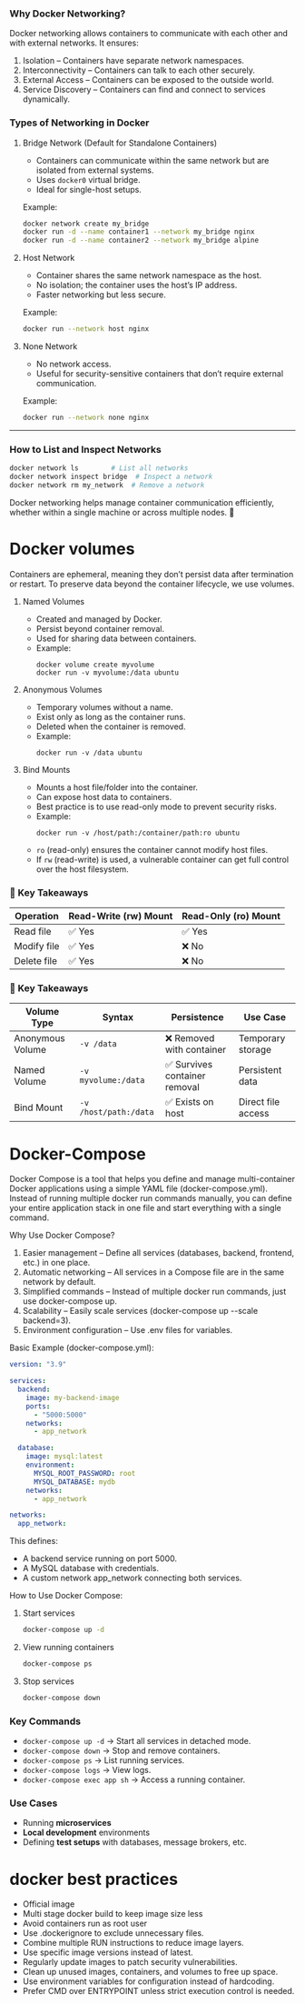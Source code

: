 ### Why Docker Networking?  
Docker networking allows containers to communicate with each other and with external networks. It ensures:  
1. Isolation – Containers have separate network namespaces.  
2. Interconnectivity – Containers can talk to each other securely.  
3. External Access – Containers can be exposed to the outside world.  
4. Service Discovery – Containers can find and connect to services dynamically.  

### Types of Networking in Docker  

1. Bridge Network (Default for Standalone Containers)  
   - Containers can communicate within the same network but are isolated from external systems.  
   - Uses `docker0` virtual bridge.  
   - Ideal for single-host setups.  

   Example:  
   ```sh
   docker network create my_bridge
   docker run -d --name container1 --network my_bridge nginx
   docker run -d --name container2 --network my_bridge alpine
   ```

2. Host Network  
   - Container shares the same network namespace as the host.  
   - No isolation; the container uses the host’s IP address.  
   - Faster networking but less secure.  

   Example:  
   ```sh
   docker run --network host nginx
   ```

3. None Network  
   - No network access.  
   - Useful for security-sensitive containers that don’t require external communication.  

   Example:  
   ```sh
   docker run --network none nginx
   ```

---

### How to List and Inspect Networks  
```sh
docker network ls        # List all networks  
docker network inspect bridge  # Inspect a network  
docker network rm my_network  # Remove a network  
```

Docker networking helps manage container communication efficiently, whether within a single machine or across multiple nodes. 🚀

# Docker volumes
Containers are ephemeral, meaning they don’t persist data after termination or restart. To preserve data beyond the container lifecycle, we use volumes.
1. Named Volumes  
   - Created and managed by Docker.  
   - Persist beyond container removal.  
   - Used for sharing data between containers.  
   - Example:  
     ```
     docker volume create myvolume
     docker run -v myvolume:/data ubuntu
     ```  

2. Anonymous Volumes  
   - Temporary volumes without a name.  
   - Exist only as long as the container runs.  
   - Deleted when the container is removed.  
   - Example:  
     ```
     docker run -v /data ubuntu
     ```  

3. Bind Mounts  
   - Mounts a host file/folder into the container.  
   - Can expose host data to containers.  
   - Best practice is to use read-only mode to prevent security risks.  
   - Example:  
     ```
     docker run -v /host/path:/container/path:ro ubuntu
     ```  
   - `ro` (read-only) ensures the container cannot modify host files.  
   - If `rw` (read-write) is used, a vulnerable container can get full control over the host filesystem.

  ### 🚀 Key Takeaways  

| **Operation**    | **Read-Write (rw) Mount** | **Read-Only (ro) Mount** |
|-----------------|-------------------------|-------------------------|
| Read file      | ✅ Yes                    | ✅ Yes                   |
| Modify file    | ✅ Yes                    | ❌ No                    |
| Delete file    | ✅ Yes                    | ❌ No                    |

### 🚀 Key Takeaways  

| **Volume Type**     | **Syntax**             | **Persistence**                 | **Use Case**             |
|---------------------|-----------------------|--------------------------------|--------------------------|
| Anonymous Volume   | `-v /data`             | ❌ Removed with container      | Temporary storage       |
| Named Volume       | `-v myvolume:/data`    | ✅ Survives container removal  | Persistent data         |
| Bind Mount        | `-v /host/path:/data`  | ✅ Exists on host             | Direct file access      |


# Docker-Compose
Docker Compose is a tool that helps you define and manage multi-container Docker applications using a simple YAML file (docker-compose.yml). Instead of running multiple docker run commands manually, you can define your entire application stack in one file and start everything with a single command.

Why Use Docker Compose?
1. Easier management – Define all services (databases, backend, frontend, etc.) in one place.
2. Automatic networking – All services in a Compose file are in the same network by default.
3. Simplified commands – Instead of multiple docker run commands, just use docker-compose up.
4. Scalability – Easily scale services (docker-compose up --scale backend=3).
5. Environment configuration – Use .env files for variables.

Basic Example (docker-compose.yml):
```yaml
version: "3.9"

services:
  backend:
    image: my-backend-image
    ports:
      - "5000:5000"
    networks:
      - app_network

  database:
    image: mysql:latest
    environment:
      MYSQL_ROOT_PASSWORD: root
      MYSQL_DATABASE: mydb
    networks:
      - app_network

networks:
  app_network:
```
This defines:
- A backend service running on port 5000.
- A MySQL database with credentials.
- A custom network app_network connecting both services.

How to Use Docker Compose:
1. Start services  
   ```sh
   docker-compose up -d
   ```
2. View running containers  
   ```sh
   docker-compose ps
   ```
3. Stop services  
   ```sh
   docker-compose down
   ```
### Key Commands  
- `docker-compose up -d` → Start all services in detached mode.  
- `docker-compose down` → Stop and remove containers.  
- `docker-compose ps` → List running services.  
- `docker-compose logs` → View logs.  
- `docker-compose exec app sh` → Access a running container.  

### Use Cases  
- Running **microservices**  
- **Local development** environments  
- Defining **test setups** with databases, message brokers, etc.

# docker best practices
- Official image
- Multi stage docker build to keep image size less
- Avoid containers run as root user
- Use .dockerignore to exclude unnecessary files.
- Combine multiple RUN instructions to reduce image layers.
- Use specific image versions instead of latest.
- Regularly update images to patch security vulnerabilities.
- Clean up unused images, containers, and volumes to free up space.
- Use environment variables for configuration instead of hardcoding.
- Prefer CMD over ENTRYPOINT unless strict execution control is needed.
